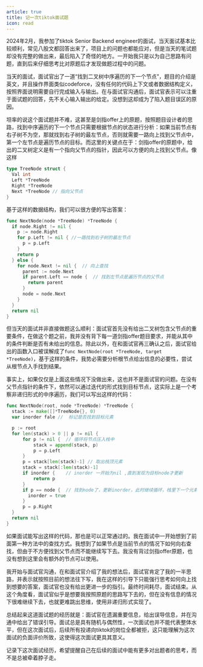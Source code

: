 ```yaml
---
article: true
title: 记一次tiktok面试题
icon: read
---
```


2024年2月，我参加了tiktok Senior Backend engineer的面试，当天面试基本比较顺利，常见八股文都回答出来了，项目上的问题也都能应对，但是当天的笔试题却没有完整的做出来，最后陷入了奇怪的地方。一开始我只是以为自己思路有问题，直到后来仔细思考比对原题后才发现做题过程中的问题。

当天的面试，面试官出了一道“找到二叉树中序遍历的下一个节点”，题目的介绍是英文，并且操作界面类似codeforce，没有任何的代码上下文或者数据结构定义，按照界面说明需要自行完成输入与输出。在与面试官沟通后，面试官表示可以注重于面试题的回答，先不关心输入输出的给定。没想到这却成为了陷入题目误区的原因。

坦率的说这个面试题并不难，这甚至是剑指offer上的原题，按照题目设计者的思路，找到中序遍历的下一个节点只需要根据节点的状态进行分析：如果当前节点有右子树不为空，那就找到右子树的最左节点，否则就需要一路向上找到父节点中，第一个左节点是遍历节点的目标。而这里的关键点在于：剑指offer的原题中，给出的二叉树定义是有一个指向父节点的指针，因此可以方便的向上找到父节点。像这样


```go
type TreeNode struct {
  Val int
  Left *TreeNode
  Right *TreeNode
  Next *TreeNode // 指向父节点
}
```

基于这样的数据结构，我们可以很方便的写出答案：

```go
func NextNode(node *TreeNode) *TreeNode {
  if node.Right != nil {
    p := node.Right
    for p.Left != nil { //一路找到右子树的最左节点
      p = p.Left
    }
    return p
  } else {
    for node.Next != nil {  // 向上查找
      parent := node.Next
      if parent.Left == node {  // 找到左节点是遍历节点的父节点
        return parent
      }
      node = node.Next
    }
  }
  return nil
}
```

但当天的面试并非直接做题这么顺利：面试官首先没有给出二叉树包含父节点的重要条件，在做这个题之前，我并没有背下每一道剑指offer题目要求，并能从其中的条件判断是否有未给出的信息。除此以外，在和面试官再三确认之后，面试官给出的函数入口被误解成了`func NextNode(root *TreeNode, target *TreeNode)`，基于这样的条件，我势必需要分析根节点给出信息的必要性，尝试从根节点入手找到结果。

事实上，如果仅仅是上面这些情况下没做出来，这也并不是面试官的问题。在没有父节点指针的条件下，依然可以通过迭代的形式找到目标节点，这实际上是一个考察非递归形式的中序遍历，我们可以写出这样的代码：

```go
func NextNode(root, node *TreeNode) *TreeNode {
  stack := make([]*TreeNode{}, 0)
  var inorder fale //  标记是否找到目标元素

  p := root
  for len(stack) > 0 || p != nil {
      for p != nil {  // 循环将节点压入栈中
          stack = append(stack, p)  
          p = p.Left
      }
      p = stack[len(stack)-1] // 取出栈顶元素
      stack = stack[:len(stack)-1]
      if inorder {    // inorder 一开始为nil ,直到发现为目标node才更新
          return p
      }
      if p == node {  // 找到node了，更新inorder，此时继续循环，栈里下一个元素即为需要元素
        inorder = true
      }
      p = p.Right
  }
  return nil
}
```

如果面试能写出这样的代码，那也是可以正常通过的。我在面试中一开始想到了前面第一种方法中的查找方式。我想到了如果节点是当前节点的情况下如何向右查找，但由于不方便找到父节点而不能继续写下去。我没有背过剑指offer原题，也没有想到这里会有额外的节点可以使用。

我开始与面试官沟通，在和面试官介绍了我的想法后，面试官肯定了我的一半思路，并表示就按照目前的想法往下写，我在这样的引导下只能强行思考如何向上找到想要的答案，面试官也没有给出更进一步的指引。最终时间耗尽，面试结束。从这个角度看，面试官似乎是想要我按照原题的思路写下去的，但在没有信息的情况下很难继续下去，也就更难跳出思维，使用非递归形式实现了。

总结起来这道面试题的经历就是：面试官在遗漏重要信息，给出误导信息，并在沟通中给出了错误引导。面试总是具有随机与偶然性，一次面试也并不能代表整体水平，但在这次面试后，后续所有投递向tiktok的岗位全都被拒，这只能理解为这次面试的负面评价所致，这使得这次面试更具其意义。

记录下这次面试经历，希望提醒自己在后续的面试中能有更多对出题者的思考，而不是总被牵着脖子走。

